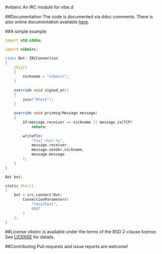 #vibeirc
An IRC module for vibe.d

##Documentation
The code is documented via ddoc comments. There is also online documentation available [here](http://yoplitein.github.io/vibeirc/).

##A simple example
```D
import std.stdio;

import vibeirc;

class Bot: IRCConnection
{
    this()
    {
        nickname = "vibeirc";
    }
    
    override void signed_on()
    {
        join("#test");
    }
    
    override void privmsg(Message message)
    {
        if(message.receiver == nickname || message.isCTCP)
            return;
        
        writefln(
            "[%s] <%s> %s",
            message.receiver,
            message.sender.nickname,
            message.message
        );
    }
}

Bot bot;

static this()
{
    bot = irc_connect!Bot(
        ConnectionParameters(
            "localhost",
            6667
        )
    );
}
```

##License
vibeirc is available under the terms of the BSD 2-clause license. See [LICENSE](LICENSE) for details.

##Contributing
Pull requests and issue reports are welcome!
